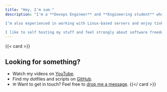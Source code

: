 ```yaml
---
title: "Hey, I'm sum."
description: "I'm a **Devops Engineer** and **Engineering student** who has a strong interest in Networking, linux, penetration testing and technology in general. 

I’m also experienced in working with Linux-based servers and enjoy tinkering with them to improve my skills.I am a 21 old guy from India.

I like to self hosting my stuff and feel strongly about software freedom, digital privacy, and decentralization."
---
```


{{< card >}}
## Looking for something?

-  Watch my videos on [YouTube](https://youtube.com/@sumonelove).
-  Find my dotfiles and scripts on [GitHub](https://github.com/sumo1e).
- ✉ Want to get in touch? Feel free to [drop me a message](/contact).
{{</ card >}}
